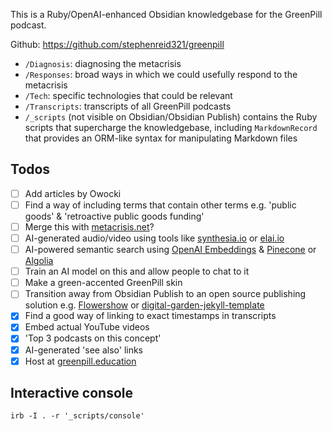 This is a Ruby/OpenAI-enhanced Obsidian knowledgebase for the GreenPill podcast.

Github: https://github.com/stephenreid321/greenpill

* `/Diagnosis`: diagnosing the metacrisis
* `/Responses`: broad ways in which we could usefully respond to the metacrisis
* `/Tech`: specific technologies that could be relevant
* `/Transcripts`: transcripts of all GreenPill podcasts
* `/_scripts` (not visible on Obsidian/Obsidian Publish) contains the Ruby scripts that supercharge the knowledgebase, including `MarkdownRecord` that provides an ORM-like syntax for manipulating Markdown files

## Todos
- [ ] Add articles by Owocki
- [ ] Find a way of including terms that contain other terms e.g. 'public goods' & 'retroactive public goods funding'
- [ ] Merge this with [metacrisis.net](https://metacrisis.net)?
- [ ] AI-generated audio/video using tools like [synthesia.io](https://www.synthesia.io/) or [elai.io](https://elai.io) 
- [ ] AI-powered semantic search using [OpenAI Embeddings](https://beta.openai.com/docs/guides/embeddings) & [Pinecone](https://cobusgreyling.medium.com/using-pinecone-for-question-answering-with-similarity-search-85ec8a636da2) or [Algolia](https://www.algolia.com/)
- [ ] Train an AI model on this and allow people to chat to it
- [ ] Make a green-accented GreenPill skin
- [ ] Transition away from Obsidian Publish to an open source publishing solution e.g. [Flowershow](https://flowershow.app/) or [digital-garden-jekyll-template](https://github.com/maximevaillancourt/digital-garden-jekyll-template)
- [x] Find a good way of linking to exact timestamps in transcripts
- [x] Embed actual YouTube videos
- [x] 'Top 3 podcasts on this concept'
- [x] AI-generated 'see also' links
- [x] Host at [greenpill.education](https://greenpill.education)

## Interactive console
`irb -I . -r '_scripts/console'`
